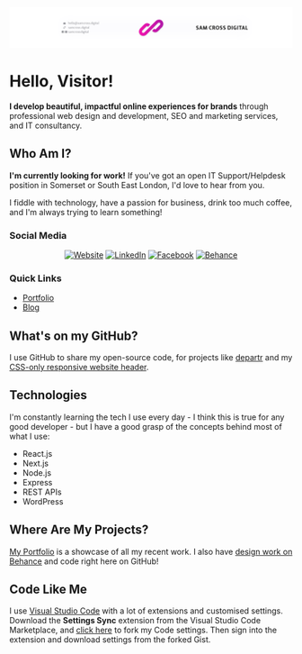 <img src="https://github.com/sam-cross/sam-cross/blob/master/HeaderImg.png?raw=true" alt="Sam Cross Digital header" />

# Hello, Visitor!

**I develop beautiful, impactful online experiences for brands** through professional web design and development, SEO and marketing services, and IT consultancy.

## Who Am I?

**I'm currently looking for work!** If you've got an open IT Support/Helpdesk position in Somerset or South East London, I'd love to hear from you.

I fiddle with technology, have a passion for business, drink too much coffee, and I'm always trying to learn something!

### Social Media

<p align="center">
  <a href="https://samcross.digital"><img alt="Website" src="https://img.shields.io/badge/🌐-Sam%20Cross%20Digital-magenta" /></a>
  <a href="https://linkedin.com/in/samcrossdigital"><img alt="LinkedIn" src="https://img.shields.io/badge/🤝-LinkedIn-blue" /></a>
  <a href="https://facebook.com/samcrossdigital"><img alt="Facebook" src="https://img.shields.io/badge/💬-Facebook-blue" /></a>
  <a href="https://be.net/samcross"><img alt="Behance" src="https://img.shields.io/badge/✏-Behance-black" /></a>
</p>

### Quick Links

* [Portfolio](https://samcross.digital/portfolio)
* [Blog](https://samcross.digital/blog)

## What's on my GitHub?

I use GitHub to share my open-source code, for projects like [departr](https://github.com/sam-cross/departr) and my [CSS-only responsive website header](https://github.com/sam-cross/css-only-responsive-header).

## Technologies

I'm constantly learning the tech I use every day - I think this is true for any good developer - but I have a good grasp of the concepts behind most of what I use:

-   React.js
-   Next.js
-   Node.js
-   Express
-   REST APIs
-   WordPress

## Where Are My Projects?

[My Portfolio](https://samcross.digital/portfolio) is a showcase of all my recent work. I also have [design work on Behance](https://be.net/samcross) and code right here on GitHub!

## Code Like Me

I use [Visual Studio Code](https://code.visualstudio.com/) with a lot of extensions and customised settings. Download the **Settings Sync** extension from the Visual Studio Code Marketplace, and [click here](https://gist.github.com/sam-cross/02dea6d7b2155af712f03238c3eaf91f) to fork my Code settings. Then sign into the extension and download settings from the forked Gist.
